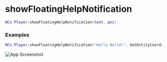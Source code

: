 # showFloatingHelpNotification

```lua
NCs.Player:showFloatingHelpNotification(text, pos)
```


### Examples
```lua
NCs.Player:showFloatingHelpNotification("Hello World!", GetEntityCoords(PlayerPedId()))
```
![App Screenshot](https://cdn.discordapp.com/attachments/859092448427638804/982914457820880896/unknown.png)